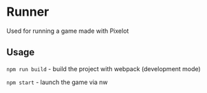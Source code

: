 # Runner

Used for running a game made with Pixelot

## Usage

`npm run build` - build the project with webpack (development mode)

`npm start` - launch the game via nw
